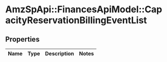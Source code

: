 # AmzSpApi::FinancesApiModel::CapacityReservationBillingEventList

## Properties
Name | Type | Description | Notes
------------ | ------------- | ------------- | -------------

